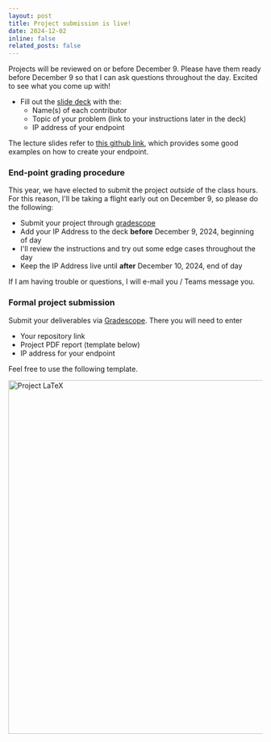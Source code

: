 ```yaml
---
layout: post
title: Project submission is live!
date: 2024-12-02
inline: false
related_posts: false
---
```


Projects will be reviewed on or before December 9. Please have them ready before December 9 so that I can ask questions throughout the day. Excited to see what you come up with!

* Fill out the [slide deck](https://docs.google.com/presentation/d/1VO-SAmfm3smmDhVn6AkyK-SZTDURDILz9xCFx_0OiAA) with the:
  * Name(s) of each contributor
  * Topic of your problem (link to your instructions later in the deck)
  * IP address of your endpoint

The lecture slides refer to [this github link](https://github.com/kni-neu/streamlit_cloudrun/tree/main), which provides some good examples on how to create your endpoint.

### End-point grading procedure

This year, we have elected to submit the project _outside_ of the class hours. For this reason, I'll be taking a flight early out on December 9, so please do the following:

* Submit your project through [gradescope](http://gradescope.com)
* Add your IP Address to the deck **before** December 9, 2024, beginning of day
* I'll review the instructions and try out some edge cases throughout the day
* Keep the IP Address live until **after** December 10, 2024, end of day

If I am having trouble or questions, I will e-mail you / Teams message you. 

### Formal project submission

Submit your deliverables via [Gradescope](http://gradescope.com). There you will need to enter

* Your repository link
* Project PDF report (template below)
* IP address for your endpoint

Feel free to use the following template.

[<img src="../../assets/img/project-latex.png" alt="Project LaTeX" style="width:700px">](https://www.overleaf.com/project/64e2ee609dd6f4b743ea664e)
